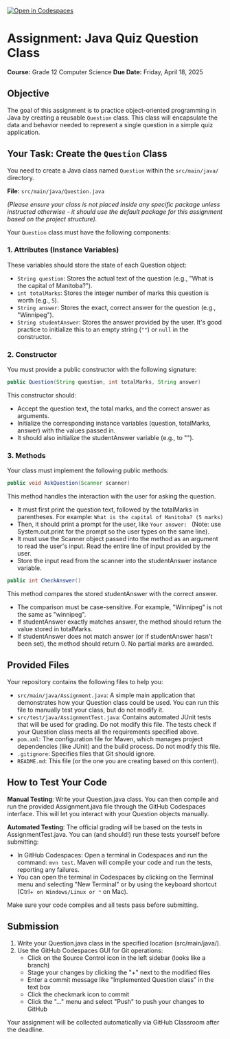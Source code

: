 [![Open in Codespaces](https://classroom.github.com/assets/launch-codespace-2972f46106e565e64193e422d61a12cf1da4916b45550586e14ef0a7c637dd04.svg)](https://classroom.github.com/open-in-codespaces?assignment_repo_id=19169920)
# Assignment: Java Quiz Question Class

**Course:** Grade 12 Computer Science
**Due Date:** Friday, April 18, 2025

## Objective

The goal of this assignment is to practice object-oriented programming in Java by creating a reusable `Question` class. This class will encapsulate the data and behavior needed to represent a single question in a simple quiz application.

## Your Task: Create the `Question` Class

You need to create a Java class named `Question` within the `src/main/java/` directory.

**File:** `src/main/java/Question.java`

*(Please ensure your class is not placed inside any specific package unless instructed otherwise - it should use the default package for this assignment based on the project structure).*

Your `Question` class must have the following components:

### 1. Attributes (Instance Variables)

These variables should store the state of each Question object:

* `String question`: Stores the actual text of the question (e.g., "What is the capital of Manitoba?").
* `int totalMarks`: Stores the integer number of marks this question is worth (e.g., `5`).
* `String answer`: Stores the exact, correct answer for the question (e.g., "Winnipeg").
* `String studentAnswer`: Stores the answer provided by the user. It's good practice to initialize this to an empty string (`""`) or `null` in the constructor.

### 2. Constructor

You must provide a public constructor with the following signature:

```java
public Question(String question, int totalMarks, String answer)
```

This constructor should:
* Accept the question text, the total marks, and the correct answer as arguments.
* Initialize the corresponding instance variables (question, totalMarks, answer) with the values passed in.
* It should also initialize the studentAnswer variable (e.g., to "").

### 3. Methods

Your class must implement the following public methods:

```java
public void AskQuestion(Scanner scanner)
```

This method handles the interaction with the user for asking the question.
* It must first print the question text, followed by the totalMarks in parentheses. For example: `What is the capital of Manitoba? (5 marks)`
* Then, it should print a prompt for the user, like `Your answer: ` (Note: use System.out.print for the prompt so the user types on the same line).
* It must use the Scanner object passed into the method as an argument to read the user's input. Read the entire line of input provided by the user.
* Store the input read from the scanner into the studentAnswer instance variable.

```java
public int CheckAnswer()
```

This method compares the stored studentAnswer with the correct answer.
* The comparison must be case-sensitive. For example, "Winnipeg" is not the same as "winnipeg".
* If studentAnswer exactly matches answer, the method should return the value stored in totalMarks.
* If studentAnswer does not match answer (or if studentAnswer hasn't been set), the method should return 0. No partial marks are awarded.

## Provided Files

Your repository contains the following files to help you:

* `src/main/java/Assignment.java`: A simple main application that demonstrates how your Question class could be used. You can run this file to manually test your class, but do not modify it.
* `src/test/java/AssignmentTest.java`: Contains automated JUnit tests that will be used for grading. Do not modify this file. The tests check if your Question class meets all the requirements specified above.
* `pom.xml`: The configuration file for Maven, which manages project dependencies (like JUnit) and the build process. Do not modify this file.
* `.gitignore`: Specifies files that Git should ignore.
* `README.md`: This file (or the one you are creating based on this content).

## How to Test Your Code

**Manual Testing**: Write your Question.java class. You can then compile and run the provided Assignment.java file through the GitHub Codespaces interface. This will let you interact with your Question objects manually.

**Automated Testing**: The official grading will be based on the tests in AssignmentTest.java. You can (and should!) run these tests yourself before submitting:
* In GitHub Codespaces: Open a terminal in Codespaces and run the command: `mvn test`. Maven will compile your code and run the tests, reporting any failures.
* You can open the terminal in Codespaces by clicking on the Terminal menu and selecting "New Terminal" or by using the keyboard shortcut (Ctrl+` on Windows/Linux or ⌃` on Mac).

Make sure your code compiles and all tests pass before submitting.

## Submission

1. Write your Question.java class in the specified location (src/main/java/).
2. Use the GitHub Codespaces GUI for Git operations:
   * Click on the Source Control icon in the left sidebar (looks like a branch)
   * Stage your changes by clicking the "+" next to the modified files
   * Enter a commit message like "Implemented Question class" in the text box
   * Click the checkmark icon to commit
   * Click the "..." menu and select "Push" to push your changes to GitHub

Your assignment will be collected automatically via GitHub Classroom after the deadline.